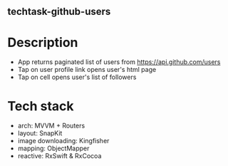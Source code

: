 ## techtask-github-users

# Description

- App returns paginated list of users from https://api.github.com/users
- Tap on user profile link opens user's html page
- Tap on cell opens user's list of followers

# Tech stack

- arch: MVVM + Routers
- layout: SnapKit
- image downloading: Kingfisher
- mapping: ObjectMapper
- reactive: RxSwift & RxCocoa
